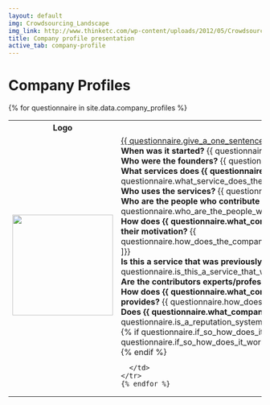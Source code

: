 ```yaml
---
layout: default
img: Crowdsourcing_Landscape
img_link: http://www.thinketc.com/wp-content/uploads/2012/05/Crowdsourcing_Landscape.jpg
title: Company profile presentation
active_tab: company-profile
---
```


Company Profiles
=============================================================



<table class="table table-striped"> 
  <tbody>
    <tr>
      <th>Logo</th>
      <th>Company</th>
    </tr>
    {% for questionnaire in site.data.company_profiles %}
   <tr>
      <td>
	<a href="{{ questionnaire.give_a_url_for_the_companys_website }}"><img src="{{ questionnaire.give_a_url_for_the_companys_logo }}" width="200" /></a>
      </td>
      <td>
<div class="panel-group" id="accordion{{ questionnaire.what_company_are_you_profiling }}">
  <div class="panel panel-default">
    <div class="panel-heading">
      <div class="panel-title">
        <a data-toggle="collapse" data-parent="#accordion{{ questionnaire.what_company_are_you_profiling }}" href="#{{ questionnaire.what_company_are_you_profiling }}">
	{{ questionnaire.give_a_one_sentence_description_of_the_company }} 
        </a>
      </div>
    </div>
    <div id="{{ questionnaire.what_company_are_you_profiling }}" class="panel-collapse collapse">
      <div class="panel-body">
<b>When was it started?</b> {{ questionnaire.when_was_the_company_started }} <br />
<b>Who were the founders?</b> {{ questionnaire.who_were_the_founders ]}} <br />
<b>What services does {{ questionnaire.what_company_are_you_profiling }} provide?</b> {{ questionnaire.what_service_does_the_company_provide ]}} <br />
<b>Who uses the services?</b> {{ questionnaire.what_is_an_example_of_how_someone_uses_this_service ]}} <br />
<b>Who are the people who contribute the services?</b> {{ questionnaire.who_are_the_people_who_contribute_services ]}} <br />
<b>How does {{ questionnaire.what_company_are_you_profiling }} incentivize them to contribute, or what is their motivation?</b> {{ questionnaire.how_does_the_company_incentivize_them_to_contribute_or_what_motivates_them_to_participate_: ]}} <br />
<b>Is this a service that was previously provided by experts?</b> {{ questionnaire.is_this_a_service_that_was_previously_provided_by_experts_: ]}} <br />
<b>Are the contributors experts/professionals?</b> {{ questionnaire.are_the_contributors_experts_/_professionals: ]}} <br />
<b>How does {{ questionnaire.what_company_are_you_profiling }} ensure the quality of the services it provides?</b> {{ questionnaire.how_does_the_company_ensure_the_quality_of_the_services_it_provides: ]}} <br />
<b>Does {{ questionnaire.what_company_are_you_profiling }} use a reputation system?</b> {{ questionnaire.is_a_reputation_system_used_by_your_company: ]}} <br />
{% if questionnaire.if_so_how_does_it_work == "Yes": %}
<b>How does it work?</b> {{ questionnaire.if_so_how_does_it_work: ]}} <br />
{% endif %}
      </div>
    </div>
  </div>
</div>

      </td>
    </tr>
    {% endfor %}
  </tbody>
</table>
 